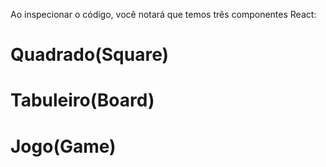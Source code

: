 Ao inspecionar o código, você notará que temos três componentes React:

# Quadrado(Square)
# Tabuleiro(Board)
# Jogo(Game)

